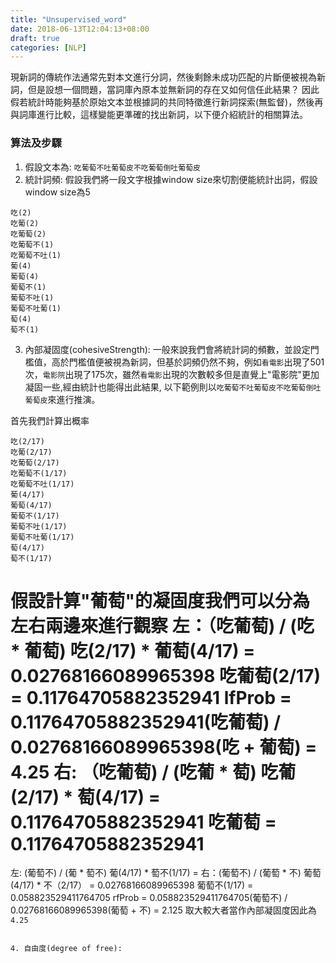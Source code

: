 ```yaml
---
title: "Unsupervised_word"
date: 2018-06-13T12:04:13+08:00
draft: true
categories: [NLP]
---
```



現新詞的傳統作法通常先對本文進行分詞，然後剩餘未成功匹配的片斷便被視為新詞，但是設想一個問題，當詞庫內原本並無新詞的存在又如何信任此結果？
因此假若統計時能夠基於原始文本並根據詞的共同特徵進行新詞探索(無監督)，然後再與詞庫進行比較，這樣變能更準確的找出新詞，以下便介紹統計的相關算法。

### 算法及步驟
1. 假設文本為: `吃葡萄不吐葡萄皮不吃葡萄倒吐葡萄皮`
2. 統計詞頻: 假設我們將一段文字根據window size來切割便能統計出詞，假設window size為5

```
吃(2)
吃葡(2)
吃葡萄(2)
吃葡萄不(1)
吃葡萄不吐(1)
葡(4)
葡萄(4)
葡萄不(1)
葡萄不吐(1)
葡萄不吐葡(1)
萄(4)
萄不(1)
```
 
3. 內部凝固度(cohesiveStrength): 一般來說我們會將統計詞的頻數，並設定門檻值，高於門檻值便被視為新詞，但基於詞頻仍然不夠，例如`看電影`出現了501次，`電影院`出現了175次，雖然`看電影`出現的次數較多但是直覺上"電影院"更加凝固一些,經由統計也能得出此結果, 以下範例則以`吃葡萄不吐葡萄皮不吃葡萄倒吐葡萄皮`來進行推演。

首先我們計算出概率
```
吃(2/17)
吃葡(2/17)
吃葡萄(2/17)
吃葡萄不(1/17)
吃葡萄不吐(1/17)
葡(4/17)
葡萄(4/17)
葡萄不(1/17)
葡萄不吐(1/17)
葡萄不吐葡(1/17)
萄(4/17)
萄不(1/17)
```
假設計算"葡萄"的凝固度我們可以分為左右兩邊來進行觀察
左：（吃葡萄) / (吃 * 葡萄)
吃(2/17) * 葡萄(4/17) = 0.02768166089965398
吃葡萄(2/17) = 0.11764705882352941
lfProb = 0.11764705882352941(吃葡萄) / 0.02768166089965398(吃 + 葡萄) = 4.25
右: （吃葡萄) / (吃葡 * 萄)
吃葡(2/17) * 萄(4/17) = 0.11764705882352941
吃葡萄 = 0.11764705882352941
===================================================================================
左: (葡萄不) / (葡 * 萄不)
葡(4/17) * 萄不(1/17) = 
右：(葡萄不) / (葡萄 * 不)
葡萄(4/17) * 不（2/17） = 0.02768166089965398
葡萄不(1/17) = 0.058823529411764705
rfProb = 0.058823529411764705(葡萄不) / 0.02768166089965398(葡萄 + 不) = 2.125
取大較大者當作內部凝固度因此為`4.25`
```

4. 自由度(degree of free): 